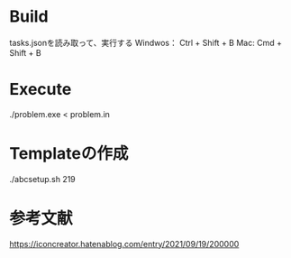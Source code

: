 # Build
tasks.jsonを読み取って、実行する
Windwos： Ctrl + Shift +  B
Mac: Cmd + Shift + B

# Execute
./problem.exe < problem.in

# Templateの作成
./abcsetup.sh 219


# 参考文献
https://iconcreator.hatenablog.com/entry/2021/09/19/200000
